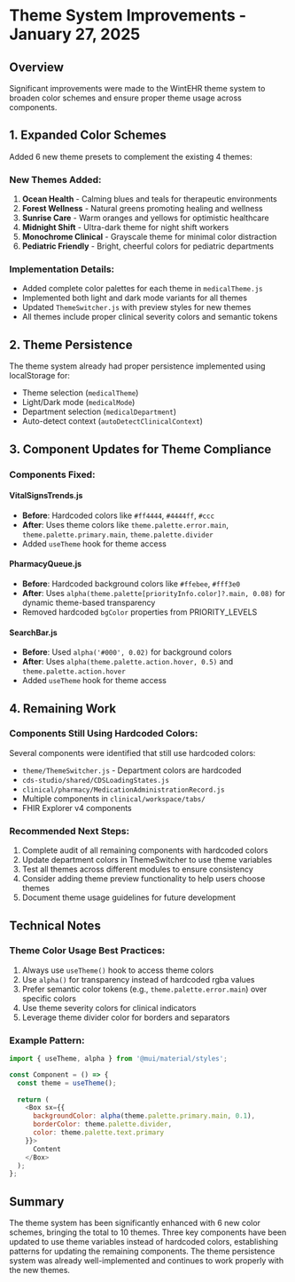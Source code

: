 # Theme System Improvements - January 27, 2025

## Overview

Significant improvements were made to the WintEHR theme system to broaden color schemes and ensure proper theme usage across components.

## 1. Expanded Color Schemes

Added 6 new theme presets to complement the existing 4 themes:

### New Themes Added:
1. **Ocean Health** - Calming blues and teals for therapeutic environments
2. **Forest Wellness** - Natural greens promoting healing and wellness  
3. **Sunrise Care** - Warm oranges and yellows for optimistic healthcare
4. **Midnight Shift** - Ultra-dark theme for night shift workers
5. **Monochrome Clinical** - Grayscale theme for minimal color distraction
6. **Pediatric Friendly** - Bright, cheerful colors for pediatric departments

### Implementation Details:
- Added complete color palettes for each theme in `medicalTheme.js`
- Implemented both light and dark mode variants for all themes
- Updated `ThemeSwitcher.js` with preview styles for new themes
- All themes include proper clinical severity colors and semantic tokens

## 2. Theme Persistence

The theme system already had proper persistence implemented using localStorage for:
- Theme selection (`medicalTheme`)
- Light/Dark mode (`medicalMode`)
- Department selection (`medicalDepartment`)
- Auto-detect context (`autoDetectClinicalContext`)

## 3. Component Updates for Theme Compliance

### Components Fixed:

#### VitalSignsTrends.js
- **Before**: Hardcoded colors like `#ff4444`, `#4444ff`, `#ccc`
- **After**: Uses theme colors like `theme.palette.error.main`, `theme.palette.primary.main`, `theme.palette.divider`
- Added `useTheme` hook for theme access

#### PharmacyQueue.js
- **Before**: Hardcoded background colors like `#ffebee`, `#fff3e0`
- **After**: Uses `alpha(theme.palette[priorityInfo.color]?.main, 0.08)` for dynamic theme-based transparency
- Removed hardcoded `bgColor` properties from PRIORITY_LEVELS

#### SearchBar.js
- **Before**: Used `alpha('#000', 0.02)` for background colors
- **After**: Uses `alpha(theme.palette.action.hover, 0.5)` and `theme.palette.action.hover`
- Added `useTheme` hook for theme access

## 4. Remaining Work

### Components Still Using Hardcoded Colors:
Several components were identified that still use hardcoded colors:
- `theme/ThemeSwitcher.js` - Department colors are hardcoded
- `cds-studio/shared/CDSLoadingStates.js`
- `clinical/pharmacy/MedicationAdministrationRecord.js`
- Multiple components in `clinical/workspace/tabs/`
- FHIR Explorer v4 components

### Recommended Next Steps:
1. Complete audit of all remaining components with hardcoded colors
2. Update department colors in ThemeSwitcher to use theme variables
3. Test all themes across different modules to ensure consistency
4. Consider adding theme preview functionality to help users choose themes
5. Document theme usage guidelines for future development

## Technical Notes

### Theme Color Usage Best Practices:
1. Always use `useTheme()` hook to access theme colors
2. Use `alpha()` for transparency instead of hardcoded rgba values
3. Prefer semantic color tokens (e.g., `theme.palette.error.main`) over specific colors
4. Use theme severity colors for clinical indicators
5. Leverage theme divider color for borders and separators

### Example Pattern:
```javascript
import { useTheme, alpha } from '@mui/material/styles';

const Component = () => {
  const theme = useTheme();
  
  return (
    <Box sx={{
      backgroundColor: alpha(theme.palette.primary.main, 0.1),
      borderColor: theme.palette.divider,
      color: theme.palette.text.primary
    }}>
      Content
    </Box>
  );
};
```

## Summary

The theme system has been significantly enhanced with 6 new color schemes, bringing the total to 10 themes. Three key components have been updated to use theme variables instead of hardcoded colors, establishing patterns for updating the remaining components. The theme persistence system was already well-implemented and continues to work properly with the new themes.